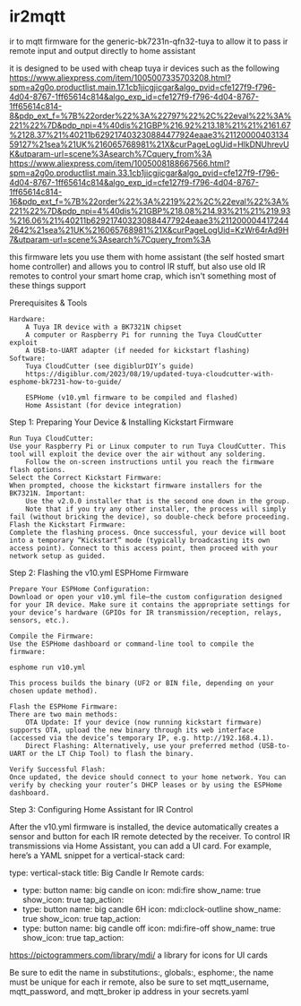 # ir2mqtt
ir to mqtt firmware for the generic-bk7231n-qfn32-tuya to allow it to pass ir remote input and output directly to home assistant

it is designed to be used with cheap tuya ir devices such as the following
https://www.aliexpress.com/item/1005007335703208.html?spm=a2g0o.productlist.main.17.1cb1jicgjicgar&algo_pvid=cfe127f9-f796-4d04-8767-1ff65614c814&algo_exp_id=cfe127f9-f796-4d04-8767-1ff65614c814-8&pdp_ext_f=%7B%22order%22%3A%22797%22%2C%22eval%22%3A%221%22%7D&pdp_npi=4%40dis%21GBP%216.92%213.18%21%21%2161.67%2128.37%21%40211b629217403230884477924eaae3%2112000040313459127%21sea%21UK%216065768981%21X&curPageLogUid=HlkDNUhrevUK&utparam-url=scene%3Asearch%7Cquery_from%3A
https://www.aliexpress.com/item/1005008188667566.html?spm=a2g0o.productlist.main.33.1cb1jicgjicgar&algo_pvid=cfe127f9-f796-4d04-8767-1ff65614c814&algo_exp_id=cfe127f9-f796-4d04-8767-1ff65614c814-16&pdp_ext_f=%7B%22order%22%3A%2219%22%2C%22eval%22%3A%221%22%7D&pdp_npi=4%40dis%21GBP%218.08%214.93%21%21%219.93%216.06%21%40211b629217403230884477924eaae3%2112000044172442642%21sea%21UK%216065768981%21X&curPageLogUid=KzWr64rAd9H7&utparam-url=scene%3Asearch%7Cquery_from%3A

this firmware lets you use them with home assistant (the self hosted smart home controller) and allows you to control IR stuff, but also use old IR remotes to control your smart home crap, which isn't something most of these things support 

Prerequisites & Tools

    Hardware:
        A Tuya IR device with a BK7321N chipset
        A computer or Raspberry Pi for running the Tuya CloudCutter exploit
        A USB-to-UART adapter (if needed for kickstart flashing)
    Software:
        Tuya CloudCutter (see digiblurDIY’s guide)
        https://digiblur.com/2023/08/19/updated-tuya-cloudcutter-with-esphome-bk7231-how-to-guide/

        ESPHome (v10.yml firmware to be compiled and flashed)
        Home Assistant (for device integration)

Step 1: Preparing Your Device & Installing Kickstart Firmware

    Run Tuya CloudCutter:
    Use your Raspberry Pi or Linux computer to run Tuya CloudCutter. This tool will exploit the device over the air without any soldering.
        Follow the on-screen instructions until you reach the firmware flash options.
    Select the Correct Kickstart Firmware:
    When prompted, choose the kickstart firmware installers for the BK7321N. Important:
        Use the v2.0.0 installer that is the second one down in the group.
        Note that if you try any other installer, the process will simply fail (without bricking the device), so double-check before proceeding.
    Flash the Kickstart Firmware:
    Complete the flashing process. Once successful, your device will boot into a temporary “Kickstart” mode (typically broadcasting its own access point). Connect to this access point, then proceed with your network setup as guided.

Step 2: Flashing the v10.yml ESPHome Firmware

    Prepare Your ESPHome Configuration:
    Download or open your v10.yml file—the custom configuration designed for your IR device. Make sure it contains the appropriate settings for your device’s hardware (GPIOs for IR transmission/reception, relays, sensors, etc.).

    Compile the Firmware:
    Use the ESPHome dashboard or command-line tool to compile the firmware:

    esphome run v10.yml

    This process builds the binary (UF2 or BIN file, depending on your chosen update method).

    Flash the ESPHome Firmware:
    There are two main methods:
        OTA Update: If your device (now running kickstart firmware) supports OTA, upload the new binary through its web interface (accessed via the device’s temporary IP, e.g. http://192.168.4.1).
        Direct Flashing: Alternatively, use your preferred method (USB-to-UART or the LT Chip Tool) to flash the binary.

    Verify Successful Flash:
    Once updated, the device should connect to your home network. You can verify by checking your router’s DHCP leases or by using the ESPHome dashboard.

Step 3: Configuring Home Assistant for IR Control

After the v10.yml firmware is installed, the device automatically creates a sensor and button for each IR remote detected by the receiver. To control IR transmissions via Home Assistant, you can add a UI card. For example, here’s a YAML snippet for a vertical-stack card:

type: vertical-stack
title: Big Candle Ir Remote
cards:
  - type: button
    name: big candle on
    icon: mdi:fire
    show_name: true
    show_icon: true
    tap_action:
  - type: button
    name: big candle 6H
    icon: mdi:clock-outline
    show_name: true
    show_icon: true
    tap_action:
  - type: button
    name: big candle off
    icon: mdi:fire-off
    show_name: true
    show_icon: true
    tap_action:

https://pictogrammers.com/library/mdi/
a library for icons for UI cards

Be sure to edit the name in substitutions:, globals:, esphome:, the name must be unique for each ir remote, also be sure to set mqtt_username, mqtt_password, and mqtt_broker ip address in your secrets.yaml 
